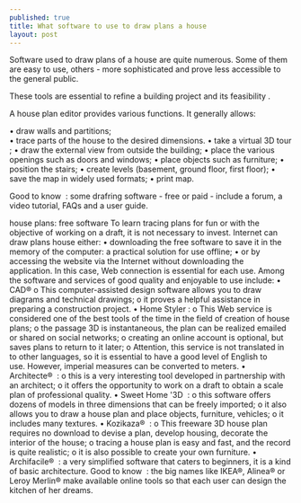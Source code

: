 ```yaml
---
published: true
title: What software to use to draw plans a house
layout: post
---
```

Software used to draw plans of a house are quite numerous. Some of them are easy to use, others - more sophisticated and prove less accessible to the general public.

These tools are essential to refine a building project and its feasibility .

A house plan editor provides various functions. It generally allows:

•	draw walls and partitions;</br>
•	trace parts of the house to the desired dimensions.
•	take a virtual 3D tour ;
•	draw the external view from outside the building;
•	place the various openings such as doors and windows;
•	place objects such as furniture;
•	position the stairs;
•	create levels (basement, ground floor, first floor);
•	save the map in widely used formats;
•	print map.


Good to know  : some drafring software - free or paid - include a forum, a video tutorial, FAQs and a user guide.

house plans: free software
To learn tracing plans for fun or with the objective of working on a draft, it is not necessary to invest. Internet can draw plans house either:
•	downloading the free software to save it in the memory of the computer: a practical solution for use offline;
•	or by accessing the website via the Internet without downloading the application. In this case, Web connection is essential for each use.
Among the software and services of good quality and enjoyable to use include:
•	          CAD®
o	This computer-assisted design software allows you to draw diagrams and technical drawings;
o	it proves a helpful assistance in preparing a construction project.
•	Home Styler :
o	This Web service is considered one of the best tools of the time in the field of creation of house plans;
o	the passage 3D is instantaneous, the plan can be realized emailed or shared on social networks;
o	creating an online account is optional, but saves plans to return to it later;
o	Attention, this service is not translated in to other languages, so it is essential to have a good level of English to use. However, imperial measures can be converted to meters.
•	          Architecte®  :
o	this is a very interesting tool developed in partnership with an architect;
o	it offers the opportunity to work on a draft to obtain a scale plan of professional quality.
•	Sweet Home '3D  :
o	this software offers dozens of models in three dimensions that can be freely imported;
o	it also allows you to draw a house plan and place objects, furniture, vehicles;
o	it includes many textures.
•	           Kozikaza®  :
o	This freeware 3D house plan requires no download to devise a plan, develop housing, decorate the interior of the house;
o	tracing a house plan is easy and fast, and the record is quite realistic;
o	it is also possible to create your own furniture.
•	Archifacile®  : a very simplified software that caters to beginners, it is a kind of basic architecture.
Good to know  : the big names like IKEA®, Alinea® or Leroy Merlin® make available online tools so that each user can design the kitchen of her dreams.